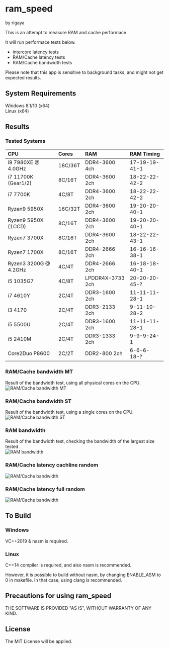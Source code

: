 
# ram_speed
by rigaya

This is an attempt to measure RAM and cache performace.

It will run performace tests below.
- intercore latency tests
- RAM/Cache latency tests
- RAM/Cache bandwidth tests 

Please note that this app is sensitive to background tasks, and might not get expected results.

## System Requirements
Windows 8.1/10 (x64)  
Linux (x64)  

## Results
### Tested Systems
| CPU                   | Cores   |  RAM              | RAM Timing    |
|:---                   |:---     |:---              |:---           |
| i9 7980XE @ 4.0GHz    | 18C/36T | DDR4-3600 4ch    | 17-19-19-41-1 |
| i7 11700K (Gear1/2)   | 8C/16T  | DDR4-3600 2ch    | 18-22-22-42-2 |
| i7 7700K              | 4C/8T   | DDR4-3600 2ch    | 18-22-22-42-2 |
| Ryzen9 5950X          | 16C/32T | DDR4-3600 2ch    | 19-20-20-40-1 |
| Ryzen9 5950X (1CCD)   | 8C/16T  | DDR4-3600 2ch    | 19-20-20-40-1 |
| Ryzen7 3700X          | 8C/16T  | DDR4-3600 2ch    | 18-22-22-43-1 |
| Ryzen7 1700X          | 8C/16T  | DDR4-2666 2ch    | 16-16-16-38-1 | 
| Ryzen3 3200G @ 4.2GHz | 4C/4T   | DDR4-2666 2ch    | 16-18-18-40-1 |
| i5 1035G7             | 4C/8T   | LPDDR4X-3733 2ch | 20-20-20-45-? |
| i7 4610Y              | 2C/4T   | DDR3-1600 2ch    | 11-11-11-28-1 |
| i3 4170               | 2C/4T   | DDR3-2133 2ch    |  9-11-10-28-2 |
| i5 5500U              | 2C/4T   | DDR3-1600 2ch    | 11-11-11-28-1 |
| i5 2410M              | 2C/4T   | DDR3-1333 2ch    |  9-9-9-24-1   |
| Core2Duo P8600        | 2C/2T   | DDR2-800 2ch     |  6-6-6-18-?   |

### RAM/Cache bandwidth MT
Result of the bandwidth test, using all physical cores on the CPU.  
![RAM/Cache bandwidth MT](results/ram_cache_bandwidth_MT.png) 

### RAM/Cache bandwidth ST
Result of the bandwidth test, using a single cores on the CPU.  
![RAM/Cache bandwidth ST](results/ram_cache_bandwidth_ST.png) 

### RAM bandwidth
Result of the bandwidth test, checking the bandwidth of the largest size tested.  
![RAM bandwidth](results/ram_bandwidth.png) 

### RAM/Cache latency cachline random
![RAM/Cache bandwidth](results/ram_cache_latency_cacheline_random.png) 

### RAM/Cache latency full random
![RAM/Cache bandwidth](results/ram_cache_latency_full_random.png)

## To Build
### Windows
VC++2019 & nasm is required.

### Linux
C++14 compiler is required, and also nasm is recommended.  

However, it is possible to build without nasm, by changing ENABLE_ASM to 0 in makefile. In that case, using clang is recommended. 

## Precautions for using ram_speed
THE SOFTWARE IS PROVIDED "AS IS", WITHOUT WARRANTY OF ANY KIND.  

## License
The MIT License will be applied. 